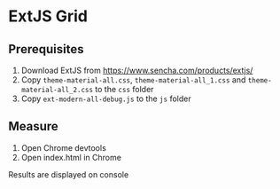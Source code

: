 # ExtJS Grid

## Prerequisites

1. Download ExtJS from https://www.sencha.com/products/extjs/
2. Copy `theme-material-all.css`, `theme-material-all_1.css` and `theme-material-all_2.css` to the `css` folder
3. Copy `ext-modern-all-debug.js` to the `js` folder

## Measure

1. Open Chrome devtools
2. Open index.html in Chrome

Results are displayed on console
